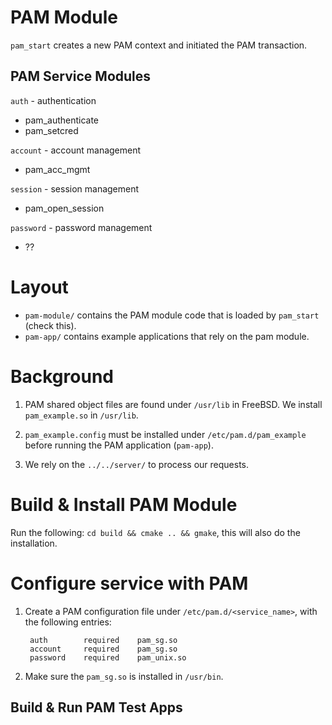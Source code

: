 # PAM Module

```pam_start``` creates a new PAM context and initiated the PAM transaction.

## PAM Service Modules

```auth``` - authentication
  
  * pam_authenticate
  * pam_setcred

```account``` - account management
  
  * pam_acc_mgmt

```session``` - session management

  * pam_open_session

```password``` - password management

  * ??

# Layout
  * ```pam-module/``` contains the PAM module code that is loaded by ```pam_start``` (check this).
  * ```pam-app/``` contains example applications that rely on the pam module.

# Background
1.  PAM shared object files are found under ```/usr/lib``` in FreeBSD. We install ```pam_example.so``` in ```/usr/lib```.

2. ```pam_example.config``` must be installed under ```/etc/pam.d/pam_example``` before running the PAM application (```pam-app```).

3. We rely on the ```../../server/``` to process our requests.

# Build & Install PAM Module
Run the following: ```cd build && cmake .. && gmake```, this will also do the installation. 

# Configure service with PAM
1. Create a PAM configuration file under ```/etc/pam.d/<service_name>```, with the following entries:

        auth        required    pam_sg.so
        account     required    pam_sg.so
        password    required    pam_unix.so

2. Make sure the ```pam_sg.so``` is installed in ```/usr/bin```. 

## Build & Run PAM Test Apps
